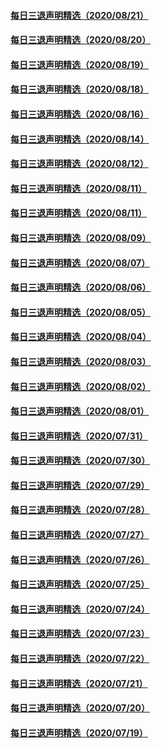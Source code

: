 #### [每日三退声明精选（2020/08/21）](master/../pages/nf3104/n12349601.md) 
#### [每日三退声明精选（2020/08/20）](master/../pages/nf3104/n12347060.md) 
#### [每日三退声明精选（2020/08/19）](master/../pages/nf3104/n12344141.md) 
#### [每日三退声明精选（2020/08/18）](master/../pages/nf3104/n12341225.md) 
#### [每日三退声明精选（2020/08/16）](master/../pages/nf3104/n12336171.md) 
#### [每日三退声明精选（2020/08/14）](master/../pages/nf3104/n12332445.md) 
#### [每日三退声明精选（2020/08/12）](master/../pages/nf3104/n12326718.md) 
#### [每日三退声明精选（2020/08/11）](master/../pages/nf3104/n12324185.md) 
#### [每日三退声明精选（2020/08/11）](master/../pages/nf3104/n12321494.md) 
#### [每日三退声明精选（2020/08/09）](master/../pages/nf3104/n12318825.md) 
#### [每日三退声明精选（2020/08/07）](master/../pages/nf3104/n12315350.md) 
#### [每日三退声明精选（2020/08/06）](master/../pages/nf3104/n12312949.md) 
#### [每日三退声明精选（2020/08/05）](master/../pages/nf3104/n12310251.md) 
#### [每日三退声明精选（2020/08/04）](master/../pages/nf3104/n12307610.md) 
#### [每日三退声明精选（2020/08/03）](master/../pages/nf3104/n12304807.md) 
#### [每日三退声明精选（2020/08/02）](master/../pages/nf3104/n12302300.md) 
#### [每日三退声明精选（2020/08/01）](master/../pages/nf3104/n12300556.md) 
#### [每日三退声明精选（2020/07/31）](master/../pages/nf3104/n12298113.md) 
#### [每日三退声明精选（2020/07/30）](master/../pages/nf3104/n12296664.md) 
#### [每日三退声明精选（2020/07/29）](master/../pages/nf3104/n12293858.md) 
#### [每日三退声明精选（2020/07/28）](master/../pages/nf3104/n12291224.md) 
#### [每日三退声明精选（2020/07/27）](master/../pages/nf3104/n12287623.md) 
#### [每日三退声明精选（2020/07/26）](master/../pages/nf3104/n12285856.md) 
#### [每日三退声明精选（2020/07/25）](master/../pages/nf3104/n12284076.md) 
#### [每日三退声明精选（2020/07/24）](master/../pages/nf3104/n12282358.md) 
#### [每日三退声明精选（2020/07/23）](master/../pages/nf3104/n12280061.md) 
#### [每日三退声明精选（2020/07/22）](master/../pages/nf3104/n12277170.md) 
#### [每日三退声明精选（2020/07/21）](master/../pages/nf3104/n12274110.md) 
#### [每日三退声明精选（2020/07/20）](master/../pages/nf3104/n12271457.md) 
#### [每日三退声明精选（2020/07/19）](master/../pages/nf3104/n12268830.md) 
